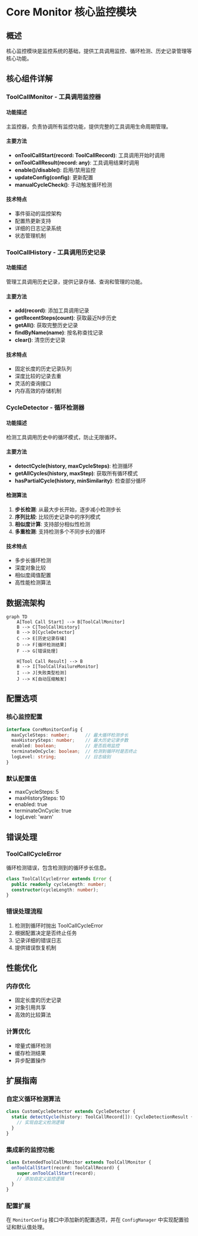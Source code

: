 # Core Monitor 核心监控模块

## 概述

核心监控模块是监控系统的基础，提供工具调用监控、循环检测、历史记录管理等核心功能。

## 核心组件详解

### ToolCallMonitor - 工具调用监控器

#### 功能描述
主监控器，负责协调所有监控功能，提供完整的工具调用生命周期管理。

#### 主要方法
- **onToolCallStart(record: ToolCallRecord)**: 工具调用开始时调用
- **onToolCallResult(record: any)**: 工具调用结果时调用
- **enable()/disable()**: 启用/禁用监控
- **updateConfig(config)**: 更新配置
- **manualCycleCheck()**: 手动触发循环检测

#### 技术特点
- 事件驱动的监控架构
- 配置热更新支持
- 详细的日志记录系统
- 状态管理机制

### ToolCallHistory - 工具调用历史记录

#### 功能描述
管理工具调用历史记录，提供记录存储、查询和管理的功能。

#### 主要方法
- **add(record)**: 添加工具调用记录
- **getRecentSteps(count)**: 获取最近N步历史
- **getAll()**: 获取完整历史记录
- **findByName(name)**: 按名称查找记录
- **clear()**: 清空历史记录

#### 技术特点
- 固定长度的历史记录队列
- 深度比较的记录去重
- 灵活的查询接口
- 内存高效的存储机制

### CycleDetector - 循环检测器

#### 功能描述
检测工具调用历史中的循环模式，防止无限循环。

#### 主要方法
- **detectCycle(history, maxCycleSteps)**: 检测循环
- **getAllCycles(history, maxStep)**: 获取所有循环模式
- **hasPartialCycle(history, minSimilarity)**: 检查部分循环

#### 检测算法
1. **步长检测**: 从最大步长开始，逐步减小检测步长
2. **序列比较**: 比较历史记录中的序列模式
3. **相似度计算**: 支持部分相似性检测
4. **多重检测**: 支持检测多个不同步长的循环

#### 技术特点
- 多步长循环检测
- 深度对象比较
- 相似度阈值配置
- 高性能检测算法

## 数据流架构

```mermaid
graph TD
    A[Tool Call Start] --> B[ToolCallMonitor]
    B --> C[ToolCallHistory]
    B --> D[CycleDetector]
    C --> E[历史记录存储]
    D --> F[循环检测结果]
    F --> G[错误处理]
    
    H[Tool Call Result] --> B
    B --> I[ToolCallFailureMonitor]
    I --> J[失败类型检测]
    J --> K[自动压缩触发]
```

## 配置选项

### 核心监控配置
```typescript
interface CoreMonitorConfig {
  maxCycleSteps: number;      // 最大循环检测步长
  maxHistorySteps: number;    // 最大历史记录步数
  enabled: boolean;           // 是否启用监控
  terminateOnCycle: boolean;  // 检测到循环时是否终止
  logLevel: string;           // 日志级别
}
```

### 默认配置值
- maxCycleSteps: 5
- maxHistorySteps: 10  
- enabled: true
- terminateOnCycle: true
- logLevel: 'warn'

## 错误处理

### ToolCallCycleError
循环检测错误，包含检测到的循环步长信息。

```typescript
class ToolCallCycleError extends Error {
  public readonly cycleLength: number;
  constructor(cycleLength: number);
}
```

### 错误处理流程
1. 检测到循环时抛出 ToolCallCycleError
2. 根据配置决定是否终止任务
3. 记录详细的错误日志
4. 提供错误恢复机制

## 性能优化

### 内存优化
- 固定长度的历史记录
- 对象引用共享
- 高效的比较算法

### 计算优化
- 增量式循环检测
- 缓存检测结果
- 异步配置操作

## 扩展指南

### 自定义循环检测算法
```typescript
class CustomCycleDetector extends CycleDetector {
  static detectCycle(history: ToolCallRecord[]): CycleDetectionResult {
    // 实现自定义检测逻辑
  }
}
```

### 集成新的监控功能
```typescript
class ExtendedToolCallMonitor extends ToolCallMonitor {
  onToolCallStart(record: ToolCallRecord) {
    super.onToolCallStart(record);
    // 添加自定义监控逻辑
  }
}
```

### 配置扩展
在 `MonitorConfig` 接口中添加新的配置选项，并在 `ConfigManager` 中实现配置验证和默认值处理。